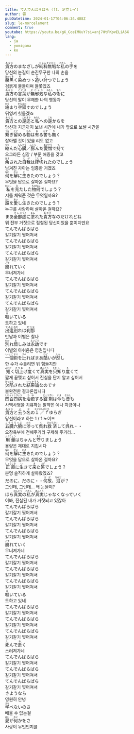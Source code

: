 ```yaml
---
title: てんでんばらばら (ft. 足立レイ)
author: 霄
pubDatetime: 2024-01-17T04:06:34.488Z
slug: le-morcelement
comment: true
youtube: https://youtu.be/gX_CceIMUuY?si=anj7HtFKpvELiA6X
lang:
  - ja
  - yomigana
  - ko
---
```


<div>
    <div class="lang-ja"><ruby>貴方<rp>(</rp><rt>あなた</rt><rp>)</rp></ruby>のまなざしが<ruby>純粋無垢<rp>(</rp><rt>じゅんすいむく</rt><rp>)</rp></ruby>な<ruby>私<rp>(</rp><rt>わたし</rt><rp>)</rp></ruby>の<ruby>手<rp>(</rp><rt>て</rt><rp>)</rp></ruby>を</div>
    <div class="lang-ko">당신의 눈길이 순진무구한 나의 손을</div>
</div>
<div>
    <div class="lang-ja"><ruby>赭黒<rp>(</rp><rt>あかぐろ</rt><rp>)</rp></ruby>く<ruby>染<rp>(</rp><rt>そ</rt><rp>)</rp></ruby>めつゝ<ruby>追<rp>(</rp><rt>お</rt><rp>)</rp></ruby>い<ruby>討<rp>(</rp><rt>う</rt><rp>)</rp></ruby>つでしょう</div>
    <div class="lang-ko">검붉게 물들이며 들쫓겠죠</div>
</div>
<div>
    <div class="lang-ja"><ruby>貴方<rp>(</rp><rt>あなた</rt><rp>)</rp></ruby>の<ruby>言葉<rp>(</rp><rt>ことば</rt><rp>)</rp></ruby>が<ruby>無邪気<rp>(</rp><rt>むじゃき</rt><rp>)</rp></ruby>な<ruby>私<rp>(</rp><rt>わたし</rt><rp>)</rp></ruby>の<ruby>術<rp>(</rp><rt>すべ</rt><rp>)</rp></ruby>に</div>
    <div class="lang-ko">당신의 말이 무해한 나의 행동과</div>
</div>
<div>
    <div class="lang-ja"><ruby>絡<rp>(</rp><rt>から</rt><rp>)</rp></ruby>まり<ruby>空廻<rp>(</rp><rt>からまわ</rt><rp>)</rp></ruby>すのでしょう</div>
    <div class="lang-ko">뒤엉켜 헛돌겠죠</div>
</div>
<div>
    <div class="lang-ja"><ruby>貴方<rp>(</rp><rt>あなた</rt><rp>)</rp></ruby>との<ruby>是迄<rp>(</rp><rt>これまで</rt><rp>)</rp></ruby>と<ruby>私<rp>(</rp><rt>わたし</rt><rp>)</rp></ruby>への<ruby>是<rp>(</rp><rt>これ</rt><rp>)</rp></ruby>からを</div>
    <div class="lang-ko">당신과 지금까지 보낸 시간에 내가 앞으로 보낼 시간을</div>
</div>
<div>
    <div class="lang-ja"><ruby>繋<rp>(</rp><rt>つな</rt><rp>)</rp></ruby>ぎ<ruby>留<rp>(</rp><rt>とど</rt><rp>)</rp></ruby>める<ruby>物<rp>(</rp><rt>もの</rt><rp>)</rp></ruby>は<ruby>有<rp>(</rp><rt>あ</rt><rp>)</rp></ruby>る<ruby>筈<rp>(</rp><rt>はず</rt><rp>)</rp></ruby>も<ruby>無<rp>(</rp><rt>な</rt><rp>)</rp></ruby>く</div>
    <div class="lang-ko">잡아맬 것이 있을 리도 없고</div>
</div>
<div>
    <div class="lang-ja"><ruby>縮<rp>(</rp><rt>ちぢ</rt><rp>)</rp></ruby>んだ<ruby>心臓<rp>(</rp><rt>しんぞう</rt><rp>)</rp></ruby>／<ruby>膨<rp>(</rp><rt>ふくら</rt><rp>)</rp></ruby>んだ<ruby>愛憎<rp>(</rp><rt>あいぞう</rt><rp>)</rp></ruby>で<ruby>持<rp>(</rp><rt>も</rt><rp>)</rp></ruby>て</div>
    <div class="lang-ko">오그라든 심장 / 부푼 애증을 갖고</div>
</div>
<div>
    <div class="lang-ja"><ruby>余<rp>(</rp><rt>あま</rt><rp>)</rp></ruby>された<ruby>自我<rp>(</rp><rt>じが</rt><rp>)</rp></ruby>は<ruby>縡<rp>(</rp><rt>こと</rt><rp>)</rp></ruby><ruby>切<rp>(</rp><rt>き</rt><rp>)</rp></ruby>れたのでしょう</div>
    <div class="lang-ko">남겨진 자아는 임종한 거겠죠</div>
</div>
<div>
    <div class="lang-ja"><ruby>何<rp>(</rp><rt>なに</rt><rp>)</rp></ruby>を<ruby>解<rp>(</rp><rt>かい</rt><rp>)</rp></ruby>に<ruby>生<rp>(</rp><rt>い</rt><rp>)</rp></ruby>きたのでしょう？</div>
    <div class="lang-ko">무엇을 답으로 살아온 걸까요?</div>
</div>
<div>
    <div class="lang-ja"><ruby>私<rp>(</rp><rt>わたし</rt><rp>)</rp></ruby>を<ruby>充<rp>(</rp><rt>み</rt><rp>)</rp></ruby>たした<ruby>物<rp>(</rp><rt>もの</rt><rp>)</rp></ruby><ruby>何<rp>(</rp><rt>なん</rt><rp>)</rp></ruby>でしょう？</div>
    <div class="lang-ko">저를 채워준 것은 무엇일까요?</div>
</div>
<div>
    <div class="lang-ja"><ruby>誰<rp>(</rp><rt>だれ</rt><rp>)</rp></ruby>を<ruby>愛<rp>(</rp><rt>あい</rt><rp>)</rp></ruby>し<ruby>生<rp>(</rp><rt>い</rt><rp>)</rp></ruby>きたのでしょう？</div>
    <div class="lang-ko">누구를 사랑하며 살아온 걸까요?</div>
</div>
<div>
    <div class="lang-ja">まあ<ruby>全部<rp>(</rp><rt>ぜんぶ</rt><rp>)</rp></ruby><ruby>虚<rp>(</rp><rt>うそ</rt><rp>)</rp></ruby>に<ruby>塗<rp>(</rp><rt>まみ</rt><rp>)</rp></ruby>れた<ruby>貴方<rp>(</rp><rt>あなた</rt><rp>)</rp></ruby>なのだけれどね</div>
    <div class="lang-ko">뭐 전부 거짓으로 점철된 당신이었을 뿐이지만요</div>
</div>
<div>
    <div class="lang-ja">てんでんばらばら</div>
    <div class="lang-ko">갈기갈기 찢어져서</div>
</div>
<div>
    <div class="lang-ja">てんでんばらばら</div>
    <div class="lang-ko">갈기갈기 찢어져서</div>
</div>
<div>
    <div class="lang-ja">てんでんばらばら</div>
    <div class="lang-ko">갈기갈기 찢어져서</div>
</div>
<div>
    <div class="lang-ja"><ruby>崩<rp>(</rp><rt>くず</rt><rp>)</rp></ruby>れていく</div>
    <div class="lang-ko">무너져가네</div>
</div>
<div>
    <div class="lang-ja">てんでんばらばら</div>
    <div class="lang-ko">갈기갈기 찢어져서</div>
</div>
<div>
    <div class="lang-ja">てんでんばらばら</div>
    <div class="lang-ko">갈기갈기 찢어져서</div>
</div>
<div>
    <div class="lang-ja">てんでんばらばら</div>
    <div class="lang-ko">갈기갈기 찢어져서</div>
</div>
<div>
    <div class="lang-ja"><ruby>嘔<rp>(</rp><rt>は</rt><rp>)</rp></ruby>いている</div>
    <div class="lang-ko">토하고 있네</div>
</div>
<div>
    <div class="lang-ja"><ruby>出逢<rp>(</rp><rt>であい</rt><rp>)</rp></ruby><ruby>別<rp>(</rp><rt>わか</rt><rp>)</rp></ruby>れは<ruby>刹那<rp>(</rp><rt>せつな</rt><rp>)</rp></ruby></div>
    <div class="lang-ko">만남과 이별은 찰나</div>
</div>
<div>
    <div class="lang-ja"><ruby>別<rp>(</rp><rt>わか</rt><rp>)</rp></ruby>れ<ruby>惜<rp>(</rp><rt>お</rt><rp>)</rp></ruby>しみは<ruby>永劫<rp>(</rp><rt>えいごう</rt><rp>)</rp></ruby>です</div>
    <div class="lang-ko">이별의 아쉬움은 영원입니다</div>
</div>
<div>
    <div class="lang-ja"><ruby>一個<rp>(</rp><rt>いっこ</rt><rp>)</rp></ruby><ruby>術<rp>(</rp><rt>すべ</rt><rp>)</rp></ruby>を<ruby>辷<rp>(</rp><rt>すべ</rt><rp>)</rp></ruby>ればまあ<ruby>酷<rp>(</rp><rt>ひど</rt><rp>)</rp></ruby>いが<ruby>然<rp>(</rp><rt>しか</rt><rp>)</rp></ruby>し</div>
    <div class="lang-ko">한 수가 수틀리면 뭐 힘들지만</div>
</div>
<div>
    <div class="lang-ja"><ruby>短<rp>(</rp><rt>みじか</rt><rp>)</rp></ruby>く<ruby>切上<rp>(</rp><rt>きりあ</rt><rp>)</rp></ruby>げ<ruby>度<rp>(</rp><rt>た</rt><rp>)</rp></ruby>くて<ruby>真実<rp>(</rp><rt>ほんとう</rt><rp>)</rp></ruby>を<ruby>只<rp>(</rp><rt>ただ</rt><rp>)</rp></ruby><ruby>知<rp>(</rp><rt>し</rt><rp>)</rp></ruby>り<ruby>度<rp>(</rp><rt>た</rt><rp>)</rp></ruby>くて</div>
    <div class="lang-ko">짧게 끝맺고 싶어서 진실을 단지 알고 싶어서</div>
</div>
<div>
    <div class="lang-ja"><ruby>欠陥<rp>(</rp><rt>けっかん</rt><rp>)</rp></ruby>された<ruby>結果論<rp>(</rp><rt>けっかろん</rt><rp>)</rp></ruby>なのです</div>
    <div class="lang-ko">불완전한 결과론입니다</div>
</div>
<div>
    <div class="lang-ja"><ruby>四百四病<rp>(</rp><rt>しひゃくしびょう</rt><rp>)</rp></ruby>を<ruby>治癒<rp>(</rp><rt>ちゆ</rt><rp>)</rp></ruby>する<ruby>錠剤<rp>(</rp><rt>じょうざい</rt><rp>)</rp></ruby>は<ruby>今<rp>(</rp><rt>いま</rt><rp>)</rp></ruby>も<ruby>昔<rp>(</rp><rt>むかし</rt><rp>)</rp></ruby>も</div>
    <div class="lang-ko">사백사병을 치유하는 알약은 예나 지금이나</div>
</div>
<div>
    <div class="lang-ja"><ruby>貴方<rp>(</rp><rt>あなた</rt><rp>)</rp></ruby>と<ruby>云<rp>(</rp><rt>い</rt><rp>)</rp></ruby>う<ruby>名<rp>(</rp><rt>な</rt><rp>)</rp></ruby>の<ruby>１／ｆ<rp>(</rp><rt>エフぶんのいち</rt><rp>)</rp></ruby>ゆらぎ</div>
    <div class="lang-ko">당신이라고 하는 1 / f 노이즈</div>
</div>
<div>
    <div class="lang-ja"><ruby>五臓六腑<rp>(</rp><rt>ごぞうろっぷ</rt><rp>)</rp></ruby>に<ruby>渉<rp>(</rp><rt>わた</rt><rp>)</rp></ruby>って<ruby>呉<rp>(</rp><rt>く</rt><rp>)</rp></ruby>れ<ruby>救済<rp>(</rp><rt>きゅうさい</rt><rp>)</rp></ruby>して<ruby>呉<rp>(</rp><rt>く</rt><rp>)</rp></ruby>れ・・</div>
    <div class="lang-ko">오장육부에 전해주거라 구제해 주거라…</div>
</div>
<div>
    <div class="lang-ja"><ruby>用量<rp>(</rp><rt>ようりょう</rt><rp>)</rp></ruby>はちゃんと<ruby>守<rp>(</rp><rt>まも</rt><rp>)</rp></ruby>りましょう</div>
    <div class="lang-ko">용량은 제대로 지킵시다</div>
</div>
<div>
    <div class="lang-ja"><ruby>何<rp>(</rp><rt>なに</rt><rp>)</rp></ruby>を<ruby>解<rp>(</rp><rt>かい</rt><rp>)</rp></ruby>に<ruby>生<rp>(</rp><rt>いき</rt><rp>)</rp></ruby>きたのでしょう？</div>
    <div class="lang-ko">무엇을 답으로 살아온 걸까요?</div>
</div>
<div>
    <div class="lang-ja"><ruby>正直<rp>(</rp><rt>しょうじき</rt><rp>)</rp></ruby>に<ruby>生<rp>(</rp><rt>い</rt><rp>)</rp></ruby>きて<ruby>来<rp>(</rp><rt>き</rt><rp>)</rp></ruby>た<ruby>筈<rp>(</rp><rt>はず</rt><rp>)</rp></ruby>でしょう？</div>
    <div class="lang-ko">분명 솔직하게 살아왔겠죠?</div>
</div>
<div>
    <div class="lang-ja">だのに、だのに・・<ruby>何故<rp>(</rp><rt>なぜ</rt><rp>)</rp></ruby>、<ruby>泪<rp>(</rp><rt>なみだ</rt><rp>)</rp></ruby>が？</div>
    <div class="lang-ko">그런데, 그런데… 왜 눈물이?</div>
</div>
<div>
    <div class="lang-ja">ほら<ruby>真実<rp>(</rp><rt>ほんとう</rt><rp>)</rp></ruby>の<ruby>私<rp>(</rp><rt>わたし</rt><rp>)</rp></ruby>が<ruby>真実<rp>(</rp><rt>ほんとう</rt><rp>)</rp></ruby>じゃなくなっていく</div>
    <div class="lang-ko">이봐, 진실된 내가 거짓되고 있잖아</div>
</div>
<div>
    <div class="lang-ja">てんでんばらばら</div>
    <div class="lang-ko">갈기갈기 찢어져서</div>
</div>
<div>
    <div class="lang-ja">てんでんばらばら</div>
    <div class="lang-ko">갈기갈기 찢어져서</div>
</div>
<div>
    <div class="lang-ja">てんでんばらばら</div>
    <div class="lang-ko">갈기갈기 찢어져서</div>
</div>
<div>
    <div class="lang-ja"><ruby>崩<rp>(</rp><rt>くず</rt><rp>)</rp></ruby>れていく</div>
    <div class="lang-ko">무너져가네</div>
</div>
<div>
    <div class="lang-ja">てんでんばらばら</div>
    <div class="lang-ko">갈기갈기 찢어져서</div>
</div>
<div>
    <div class="lang-ja">てんでんばらばら</div>
    <div class="lang-ko">갈기갈기 찢어져서</div>
</div>
<div>
    <div class="lang-ja">てんでんばらばら</div>
    <div class="lang-ko">갈기갈기 찢어져서</div>
</div>
<div>
    <div class="lang-ja"><ruby>嘔<rp>(</rp><rt>は</rt><rp>)</rp></ruby>いている</div>
    <div class="lang-ko">토하고 있네</div>
</div>
<div>
    <div class="lang-ja">てんでんばらばら</div>
    <div class="lang-ko">갈기갈기 찢어져서</div>
</div>
<div>
    <div class="lang-ja">てんでんばらばら</div>
    <div class="lang-ko">갈기갈기 찢어져서</div>
</div>
<div>
    <div class="lang-ja">てんでんばらばら</div>
    <div class="lang-ko">갈기갈기 찢어져서</div>
</div>
<div>
    <div class="lang-ja"><ruby>死<rp>(</rp><rt>し</rt><rp>)</rp></ruby>んで<ruby>逝<rp>(</rp><rt>ゆ</rt><rp>)</rp></ruby>く</div>
    <div class="lang-ko">스러져가네</div>
</div>
<div>
    <div class="lang-ja">てんでんばらばら</div>
    <div class="lang-ko">갈기갈기 찢어져서</div>
</div>
<div>
    <div class="lang-ja">てんでんばらばら</div>
    <div class="lang-ko">갈기갈기 찢어져서</div>
</div>
<div>
    <div class="lang-ja">てんでんばらばら</div>
    <div class="lang-ko">갈기갈기 찢어져서</div>
</div>
<div>
    <div class="lang-ja">さようなら</div>
    <div class="lang-ko">영원히 안녕</div>
</div>
<div>
    <div class="lang-ja"><ruby>学<rp>(</rp><rt>まな</rt><rp>)</rp></ruby>べないのさ</div>
    <div class="lang-ko">배울 수 없는걸</div>
</div>
<div>
    <div class="lang-ja"><ruby>愛<rp>(</rp><rt>あい</rt><rp>)</rp></ruby>が<ruby>何<rp>(</rp><rt>なに</rt><rp>)</rp></ruby>かをさ</div>
    <div class="lang-ko">사랑이 무엇인지를</div>
</div>
